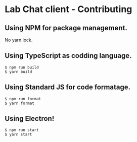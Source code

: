 # Lab Chat client - Contributing

## Using NPM for package management.

No yarn.lock.

## Using TypeScript as codding language.

```
$ npm run build
$ yarn build
```

## Using Standard JS for code formatage.

```
$ npm run format
$ yarn format
```

## Using Electron!

```
$ npm run start
$ yarn start
```